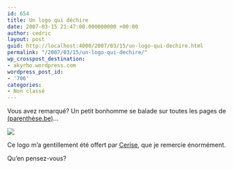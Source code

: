 ```yaml
---
id: 654
title: Un logo qui déchire
date: 2007-03-15 21:47:00.000000000 +00:00
author: cedric
layout: post
guid: http://localhost:4000/2007/03/15/un-logo-qui-dechire.html
permalink: "/2007/03/15/un-logo-qui-dechire/"
wp_crosspost_destination:
- akyrho.wordpress.com
wordpress_post_id:
- '706'
categories:
- Non classé
---
```

Vous avez remarqué? Un petit bonhomme se balade sur toutes les pages de [(parenthèse.be)](/dotclear2/)…

![](/images/logo/parenthese_sidebar.gif) 

Ce logo m’a gentillement été offert par [Cerise](http://www.mechantvinyl.com/blog), que je remercie énormément.

Qu’en pensez-vous?
